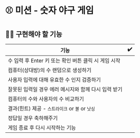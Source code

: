 # ⚾ 미션 - 숫자 야구 게임

## 🧑‍💻 구현해야 할 기능

|기능|✔️|
|---|-|
|수 입력 후 Enter 키 또는 확인 버튼 클릭 시 게임 시작| |
|컴퓨터(상대방)의 수 랜덤으로 생성하기| |
|사용자 입력에 대해 유효한 수 인지 검증하기| |
|잘못된 입력일 경우 에러 메시지와 함께 다시 입력 받기| |
|컴퓨터의 수와 사용자의 수 비교하기| |
|결과(힌트) 제공 - `스트라이크` or `볼` or `낫싱`| |
|정답일 경우 축하해주기| |
|게임 종료 후 다시 시작하는 기능| |